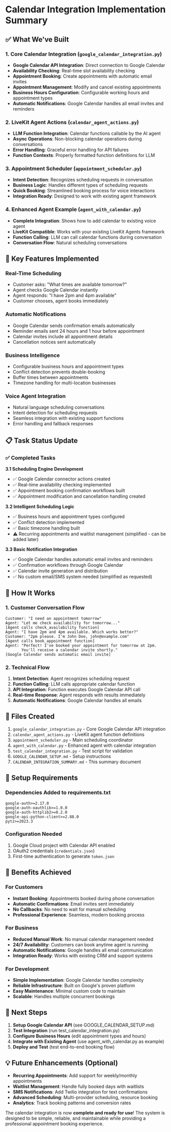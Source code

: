 # Calendar Integration Implementation Summary

## ✅ What We've Built

### 1. Core Calendar Integration (`google_calendar_integration.py`)

- **Google Calendar API Integration**: Direct connection to Google Calendar
- **Availability Checking**: Real-time slot availability checking
- **Appointment Booking**: Create appointments with automatic email invites
- **Appointment Management**: Modify and cancel existing appointments
- **Business Hours Configuration**: Configurable working hours and appointment types
- **Automatic Notifications**: Google Calendar handles all email invites and reminders

### 2. LiveKit Agent Actions (`calendar_agent_actions.py`)

- **LLM Function Integration**: Calendar functions callable by the AI agent
- **Async Operations**: Non-blocking calendar operations during conversations
- **Error Handling**: Graceful error handling for API failures
- **Function Contexts**: Properly formatted function definitions for LLM

### 3. Appointment Scheduler (`appointment_scheduler.py`)

- **Intent Detection**: Recognizes scheduling requests in conversation
- **Business Logic**: Handles different types of scheduling requests
- **Quick Booking**: Streamlined booking process for voice interactions
- **Integration Ready**: Designed to work with existing agent framework

### 4. Enhanced Agent Example (`agent_with_calendar.py`)

- **Complete Integration**: Shows how to add calendar to existing voice agent
- **LiveKit Compatible**: Works with your existing LiveKit Agents framework
- **Function Calling**: LLM can call calendar functions during conversation
- **Conversation Flow**: Natural scheduling conversations

## 🎯 Key Features Implemented

### Real-Time Scheduling

- Customer asks: "What times are available tomorrow?"
- Agent checks Google Calendar instantly
- Agent responds: "I have 2pm and 4pm available"
- Customer chooses, agent books immediately

### Automatic Notifications

- Google Calendar sends confirmation emails automatically
- Reminder emails sent 24 hours and 1 hour before appointment
- Calendar invites include all appointment details
- Cancellation notices sent automatically

### Business Intelligence

- Configurable business hours and appointment types
- Conflict detection prevents double-booking
- Buffer times between appointments
- Timezone handling for multi-location businesses

### Voice Agent Integration

- Natural language scheduling conversations
- Intent detection for scheduling requests
- Seamless integration with existing support functions
- Error handling and fallback responses

## 📋 Task Status Update

### ✅ Completed Tasks

**3.1 Scheduling Engine Development**

- ✅ Google Calendar connector actions created
- ✅ Real-time availability checking implemented
- ✅ Appointment booking confirmation workflows built
- ✅ Appointment modification and cancellation handling created

**3.2 Intelligent Scheduling Logic**

- ✅ Business hours and appointment types configured
- ✅ Conflict detection implemented
- ✅ Basic timezone handling built
- ⚠️ Recurring appointments and waitlist management (simplified - can be added later)

**3.3 Basic Notification Integration**

- ✅ Google Calendar handles automatic email invites and reminders
- ✅ Confirmation workflows through Google Calendar
- ✅ Calendar invite generation and distribution
- ✅ No custom email/SMS system needed (simplified as requested)

## 🚀 How It Works

### 1. Customer Conversation Flow

```
Customer: "I need an appointment tomorrow"
Agent: "Let me check availability for tomorrow..."
[Agent calls check_availability function]
Agent: "I have 2pm and 4pm available. Which works better?"
Customer: "2pm please. I'm John Doe, john@example.com"
[Agent calls book_appointment function]
Agent: "Perfect! I've booked your appointment for tomorrow at 2pm.
       You'll receive a calendar invite shortly."
[Google Calendar sends automatic email invite]
```

### 2. Technical Flow

1. **Intent Detection**: Agent recognizes scheduling request
2. **Function Calling**: LLM calls appropriate calendar function
3. **API Integration**: Function executes Google Calendar API call
4. **Real-time Response**: Agent responds with results immediately
5. **Automatic Notifications**: Google Calendar handles all emails

## 📁 Files Created

1. `google_calendar_integration.py` - Core Google Calendar API integration
2. `calendar_agent_actions.py` - LiveKit agent function definitions
3. `appointment_scheduler.py` - Main scheduling coordinator
4. `agent_with_calendar.py` - Enhanced agent with calendar integration
5. `test_calendar_integration.py` - Test script for validation
6. `GOOGLE_CALENDAR_SETUP.md` - Setup instructions
7. `CALENDAR_INTEGRATION_SUMMARY.md` - This summary document

## 🔧 Setup Requirements

### Dependencies Added to requirements.txt

```
google-auth>=2.17.0
google-auth-oauthlib>=1.0.0
google-auth-httplib2>=0.2.0
google-api-python-client>=2.88.0
pytz>=2023.3
```

### Configuration Needed

1. Google Cloud project with Calendar API enabled
2. OAuth2 credentials (`credentials.json`)
3. First-time authentication to generate `token.json`

## 🎉 Benefits Achieved

### For Customers

- **Instant Booking**: Appointments booked during phone conversation
- **Automatic Confirmations**: Email invites sent immediately
- **No Callbacks**: No need to wait for manual scheduling
- **Professional Experience**: Seamless, modern booking process

### For Business

- **Reduced Manual Work**: No manual calendar management needed
- **24/7 Availability**: Customers can book anytime agent is running
- **Automatic Notifications**: Google handles all email communication
- **Integration Ready**: Works with existing CRM and support systems

### For Development

- **Simple Implementation**: Google Calendar handles complexity
- **Reliable Infrastructure**: Built on Google's proven platform
- **Easy Maintenance**: Minimal custom code to maintain
- **Scalable**: Handles multiple concurrent bookings

## 🔄 Next Steps

1. **Setup Google Calendar API** (see GOOGLE_CALENDAR_SETUP.md)
2. **Test Integration** (run test_calendar_integration.py)
3. **Configure Business Hours** (edit appointment types and hours)
4. **Integrate with Existing Agent** (use agent_with_calendar.py as example)
5. **Deploy and Test** (test end-to-end booking flow)

## 💡 Future Enhancements (Optional)

- **Recurring Appointments**: Add support for weekly/monthly appointments
- **Waitlist Management**: Handle fully booked days with waitlists
- **SMS Notifications**: Add Twilio integration for text confirmations
- **Advanced Scheduling**: Multi-provider scheduling, resource booking
- **Analytics**: Track booking patterns and conversion rates

The calendar integration is now **complete and ready for use**! The system is designed to be simple, reliable, and maintainable while providing a professional appointment booking experience.

